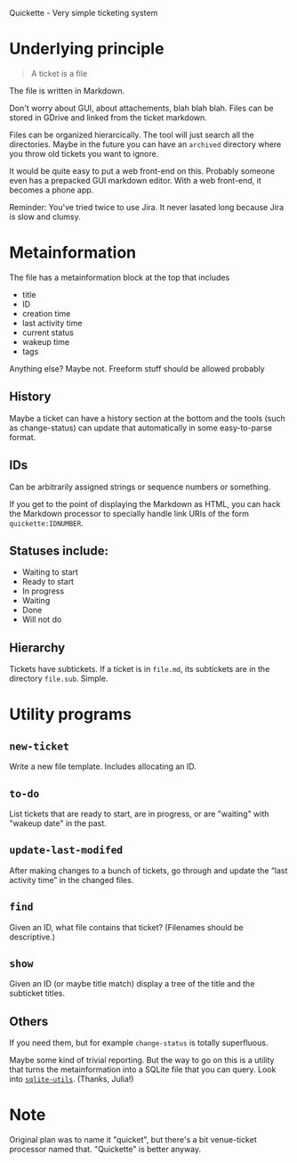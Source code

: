 Quickette - Very simple ticketing system

# Underlying principle

> A ticket is a file

The file is written in Markdown.

Don't worry about GUI, about attachements, blah blah blah.
Files can be stored in GDrive and linked from the ticket markdown.

Files can be organized hierarcically.  The tool will just search all
the directories.  Maybe in the future you can have an `archived`
directory where you throw old tickets you want to ignore.

It would be quite easy to put a web front-end on this.  Probably
someone even has a prepacked GUI markdown editor.  With a web
front-end, it becomes a phone app.

Reminder: You've tried twice to use Jira.  It never lasated long
because Jira is slow and clumsy.

# Metainformation

The file has a metainformation block at the top that includes

  * title
  * ID
  * creation time
  * last activity time
  * current status
  * wakeup time
  * tags

Anything else?  Maybe not.
Freeform stuff should be allowed probably

## History

Maybe a ticket can have a history section at the bottom and the tools
(such as change-status) can update that automatically in some
easy-to-parse format.

## IDs

Can be arbitrarily assigned strings or sequence numbers or something.

If you get to the point of displaying the Markdown as HTML, you can
hack the Markdown processor to specially handle link URIs of the form
`quickette:IDNUMBER`.


## Statuses include:

  * Waiting to start
  * Ready to start
  * In progress
  * Waiting
  * Done
  * Will not do

## Hierarchy

Tickets have subtickets. If a ticket is in `file.md`, its subtickets
are in the directory `file.sub`.  Simple.

# Utility programs

## `new-ticket`

Write a new file template.  Includes allocating an ID.

## `to-do`

List tickets that are ready to start, are in progress, or are
"waiting" with "wakeup date" in the past.

## `update-last-modifed`

After making changes to a bunch of tickets, go through and update the
“last activity time” in the changed files.

## `find`

Given an ID, what file contains that ticket?  (Filenames should be
descriptive.)

## `show`

Given an ID (or maybe title match) display a tree of the title and the
subticket titles.

## Others

If you need them, but for example `change-status` is totally superfluous.

Maybe some kind of trivial reporting.  But the way to go on this is a
utility that turns the metainformation into a SQLite file that you can
query.  Look into
[`sqlite-utils`](https://sqlite-utils.datasette.io/en/stable/).
(Thanks, Julia!)

# Note

Original plan was to name it "quicket", but there's a bit venue-ticket
processor named that.  "Quickette" is better anyway.

